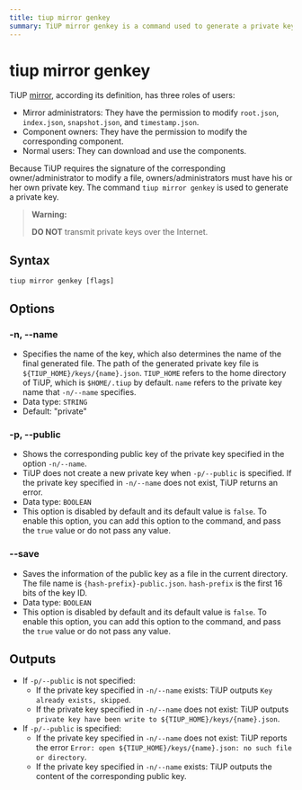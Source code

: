 ```yaml
---
title: tiup mirror genkey
summary: TiUP mirror genkey is a command used to generate a private key for TiUP. It has options to specify the name of the key and to show the corresponding public key. The command also allows saving the public key information as a file. It is important not to transmit private keys over the Internet.
---
```


# tiup mirror genkey

TiUP [mirror](/tiup/tiup-mirror-reference.md), according its definition, has three roles of users:

- Mirror administrators: They have the permission to modify `root.json`, `index.json`, `snapshot.json`, and `timestamp.json`.
- Component owners: They have the permission to modify the corresponding component.
- Normal users: They can download and use the components.

 Because TiUP requires the signature of the corresponding owner/administrator to modify a file, owners/administrators must have his or her own private key. The command `tiup mirror genkey` is used to generate a private key.

> **Warning:**
>
> **DO NOT** transmit private keys over the Internet.

## Syntax

```shell
tiup mirror genkey [flags]
```

## Options

### -n, --name

- Specifies the name of the key, which also determines the name of the final generated file. The path of the generated private key file is `${TIUP_HOME}/keys/{name}.json`. `TIUP_HOME` refers to the home directory of TiUP, which is `$HOME/.tiup` by default. `name` refers to the private key name that `-n/--name` specifies.
- Data type: `STRING`
- Default: "private"

### -p, --public

- Shows the corresponding public key of the private key specified in the option `-n/--name`.
- TiUP does not create a new private key when `-p/--public` is specified. If the private key specified in `-n/--name` does not exist, TiUP returns an error.
- Data type: `BOOLEAN`
- This option is disabled by default and its default value is `false`. To enable this option, you can add this option to the command, and pass the `true` value or do not pass any value.

### --save

- Saves the information of the public key as a file in the current directory. The file name is `{hash-prefix}-public.json`. `hash-prefix` is the first 16 bits of the key ID.
- Data type: `BOOLEAN`
- This option is disabled by default and its default value is `false`. To enable this option, you can add this option to the command, and pass the `true` value or do not pass any value.

## Outputs

- If `-p/--public` is not specified:
    - If the private key specified in `-n/--name` exists: TiUP outputs `Key already exists, skipped`.
    - If the private key specified in `-n/--name` does not exist: TiUP outputs `private key have been write to ${TIUP_HOME}/keys/{name}.json`.
- If `-p/--public` is specified:
    - If the private key specified in `-n/--name` does not exist: TiUP reports the error `Error: open ${TIUP_HOME}/keys/{name}.json: no such file or directory`.
    - If the private key specified in `-n/--name` exists: TiUP outputs the content of the corresponding public key.
